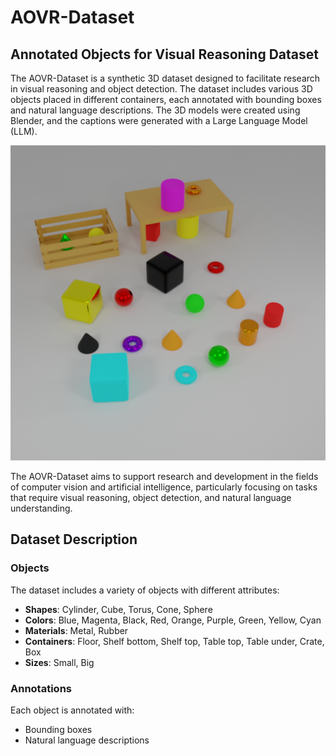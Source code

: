 # AOVR-Dataset

## Annotated Objects for Visual Reasoning Dataset

The AOVR-Dataset is a synthetic 3D dataset designed to facilitate research in visual reasoning and object detection. The dataset includes various 3D objects placed in different containers, each annotated with bounding boxes and natural language descriptions. The 3D models were created using Blender, and the captions were generated with a Large Language Model (LLM).

![Dataset Example](example.png)

The AOVR-Dataset aims to support research and development in the fields of computer vision and artificial intelligence, particularly focusing on tasks that require visual reasoning, object detection, and natural language understanding.

## Dataset Description

### Objects

The dataset includes a variety of objects with different attributes:

- **Shapes**: Cylinder, Cube, Torus, Cone, Sphere
- **Colors**: Blue, Magenta, Black, Red, Orange, Purple, Green, Yellow, Cyan
- **Materials**: Metal, Rubber
- **Containers**: Floor, Shelf bottom, Shelf top, Table top, Table under, Crate, Box
- **Sizes**: Small, Big

### Annotations

Each object is annotated with:
- Bounding boxes
- Natural language descriptions
